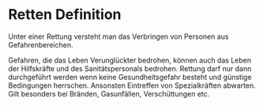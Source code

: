# Retten Definition
Unter einer Rettung versteht man das Verbringen von Personen aus Gefahrenbereichen.

Gefahren, die das Leben Verunglückter bedrohen, können auch das Leben der Hilfskräfte und des Sanitätspersonals bedrohen. Rettung darf nur dann durchgeführt werden wenn keine Gesundheitsgefahr besteht und günstige Bedingungen herrschen. Ansonsten Eintreffen von Spezialkräften abwarten. Gilt besonders bei Bränden, Gasunfällen, Verschüttungen etc.